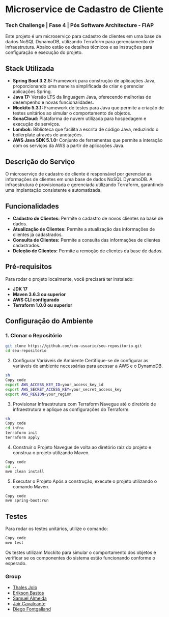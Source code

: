 # Microservice de Cadastro de Cliente
### Tech Challenge | Fase 4 | Pós Software Architecture - FIAP
Este projeto é um microserviço para cadastro de clientes em uma base de dados NoSQL DynamoDB, utilizando Terraform para gerenciamento de infraestrutura. Abaixo estão os detalhes técnicos e as instruções para configuração e execução do projeto.

## Stack Utilizada

- **Spring Boot 3.2.5:** Framework para construção de aplicações Java, proporcionando uma maneira simplificada de criar e gerenciar aplicações Spring.
- **Java 17:** Versão LTS da linguagem Java, oferecendo melhorias de desempenho e novas funcionalidades.
- **Mockito 5.3.1:** Framework de testes para Java que permite a criação de testes unitários ao simular o comportamento de objetos.
- **SonaCloud:** Plataforma de nuvem utilizada para hospedagem e execução de serviços.
- **Lombok:** Biblioteca que facilita a escrita de código Java, reduzindo o boilerplate através de anotações.
- **AWS Java SDK 5.1.0:** Conjunto de ferramentas que permite a interação com os serviços da AWS a partir de aplicações Java.

## Descrição do Serviço

O microserviço de cadastro de cliente é responsável por gerenciar as informações de clientes em uma base de dados NoSQL DynamoDB. A infraestrutura é provisionada e gerenciada utilizando Terraform, garantindo uma implantação consistente e automatizada.

## Funcionalidades

- **Cadastro de Clientes:** Permite o cadastro de novos clientes na base de dados.
- **Atualização de Clientes:** Permite a atualização das informações de clientes já cadastrados.
- **Consulta de Clientes:** Permite a consulta das informações de clientes cadastrados.
- **Deleção de Clientes:** Permite a remoção de clientes da base de dados.

## Pré-requisitos

Para rodar o projeto localmente, você precisará ter instalado:

- **JDK 17**
- **Maven 3.6.3 ou superior**
- **AWS CLI configurado**
- **Terraform 1.0.0 ou superior**

## Configuração do Ambiente

### 1. Clonar o Repositório

```sh
git clone https://github.com/seu-usuario/seu-repositorio.git
cd seu-repositorio
```

2. Configurar Variáveis de Ambiente
Certifique-se de configurar as variáveis de ambiente necessárias para acessar a AWS e o DynamoDB.
```sh
sh
Copy code
export AWS_ACCESS_KEY_ID=your_access_key_id
export AWS_SECRET_ACCESS_KEY=your_secret_access_key
export AWS_REGION=your_region
```

3. Provisionar Infraestrutura com Terraform
Navegue até o diretório de infraestrutura e aplique as configurações do Terraform.

``` sh
sh
Copy code
cd infra
terraform init
terraform apply

```

4. Construir o Projeto
Navegue de volta ao diretório raiz do projeto e construa o projeto utilizando Maven.

``` sh
Copy code
cd ..
mvn clean install
```

5. Executar o Projeto
Após a construção, execute o projeto utilizando o comando Maven.

```sh
Copy code
mvn spring-boot:run
```

## Testes
Para rodar os testes unitários, utilize o comando:

```sh
Copy code
mvn test
```

Os testes utilizam Mockito para simular o comportamento dos objetos e verificar se os componentes do sistema estão funcionando conforme o esperado.


### Group
- [Thales Jolo](https://github.com/orgs/tech-challenge-team-fiap/people/thalesjolo)
- [Erikson Bastos](https://github.com/orgs/tech-challenge-team-fiap/people/EriksonB)
- [Samuel Almeida](https://github.com/orgs/tech-challenge-team-fiap/people/samucatezu)
- [Jair Cavalcante](https://github.com/orgs/tech-challenge-team-fiap/people/jaircavalcante)
- [Diego Fontgalland](https://github.com/orgs/tech-challenge-team-fiap/people/fontgalland)
